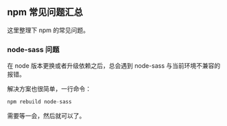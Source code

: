 ## npm 常见问题汇总

这里整理下 npm 的常见问题。

### node-sass 问题

在 node 版本更换或者升级依赖之后，总会遇到 node-sass 与当前环境不兼容的报错。

解决方案也很简单，一行命令：

```js
npm rebuild node-sass
```

需要等一会，然后就可以了。
